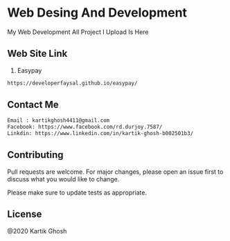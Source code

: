 # Web Desing And Development
My Web Development All Project I Upload Is Here 

## Web Site Link

1. Easypay

```bash
https://developerfaysal.github.io/easypay/
```



## Contact Me
```bash
Email : kartikghosh4411@gmail.com
Facebook: https://www.facebook.com/rd.durjoy.7587/ 
Linkdin: https://www.linkedin.com/in/kartik-ghosh-b002501b3/ 
```



## Contributing
Pull requests are welcome. For major changes, please open an issue first to discuss what you would like to change.

Please make sure to update tests as appropriate.

## License
@2020 Kartik Ghosh
